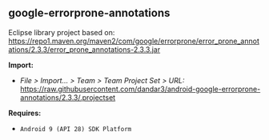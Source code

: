 ## google-errorprone-annotations

Eclipse library project based on:<br/>
https://repo1.maven.org/maven2/com/google/errorprone/error_prone_annotations/2.3.3/error_prone_annotations-2.3.3.jar

**Import:**
- _File > Import... > Team > Team Project Set > URL:_<br/>
  https://raw.githubusercontent.com/dandar3/android-google-errorprone-annotations/2.3.3/.projectset

**Requires:**
- `Android 9 (API 28) SDK Platform`